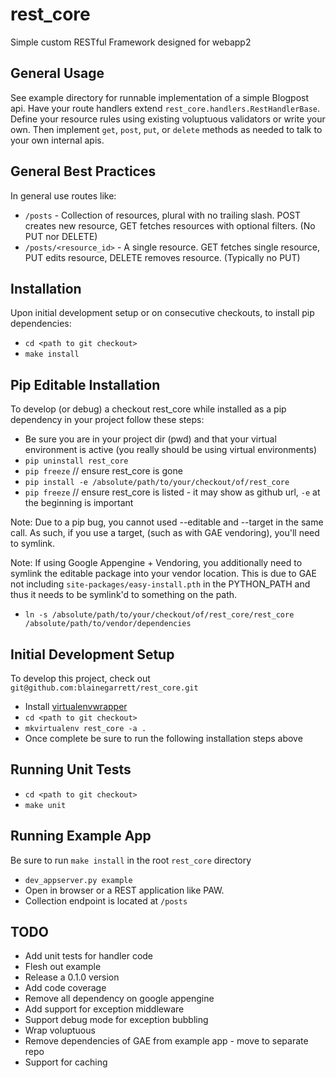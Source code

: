 # rest_core
Simple custom RESTful Framework designed for webapp2


General Usage
-----
See example directory for runnable implementation of a simple Blogpost api.
Have your route handlers extend `rest_core.handlers.RestHandlerBase`. Define your resource rules using existing voluptuous validators or write your own. Then implement `get`, `post`, `put`, or `delete` methods as needed to talk to your own internal apis.

General Best Practices
-----
In general use routes like:
* `/posts`  - Collection of resources, plural with no trailing slash. POST creates new resource, GET fetches resources with optional filters. (No PUT nor DELETE)
* `/posts/<resource_id>` - A single resource. GET fetches single resource, PUT edits resource, DELETE removes resource. (Typically no PUT)

Installation
-----
Upon initial development setup or on consecutive checkouts, to install pip dependencies:
* `cd <path to git checkout>`
* `make install`

Pip Editable Installation
-----
To develop (or debug) a checkout rest_core while installed as a pip dependency in your project follow these steps:

* Be sure you are in your project dir (pwd) and that your virtual environment is active (you really should be using virtual environments)
* `pip uninstall rest_core`
* `pip freeze` // ensure rest_core is gone
* `pip install -e /absolute/path/to/your/checkout/of/rest_core`
* `pip freeze` // ensure rest_core is listed - it may show as github url, `-e` at the beginning is important

Note: Due to a pip bug, you cannot used --editable and --target in the same call. As such, if you use a target, (such as with GAE vendoring), you'll need to symlink. 

Note: If using Google Appengine + Vendoring, you additionally need to symlink the editable package into your vendor location. This is due to GAE not including `site-packages/easy-install.pth` in the PYTHON_PATH and thus it needs to be symlink'd to something on the path.
* `ln -s /absolute/path/to/your/checkout/of/rest_core/rest_core /absolute/path/to/vendor/dependencies`


Initial Development Setup
-----
To develop this project, check out `git@github.com:blainegarrett/rest_core.git`
* Install [virtualenvwrapper](http://virtualenvwrapper.readthedocs.io/en/latest/install.html)
* `cd <path to git checkout>`
* `mkvirtualenv rest_core -a .`
* Once complete be sure to run the following installation steps above


Running Unit Tests
-----
* `cd <path to git checkout>`
* `make unit`

Running Example App
-----
Be sure to run `make install` in the root `rest_core` directory


* `dev_appserver.py example`
* Open in browser or a REST application like PAW.
* Collection endpoint is located at `/posts`


TODO
-----
* Add unit tests for handler code
* Flesh out example
* Release a 0.1.0 version
* Add code coverage
* Remove all dependency on google appengine
* Add support for exception middleware
* Support debug mode for exception bubbling
* Wrap voluptuous
* Remove dependencies of GAE from example app - move to separate repo
* Support for caching
